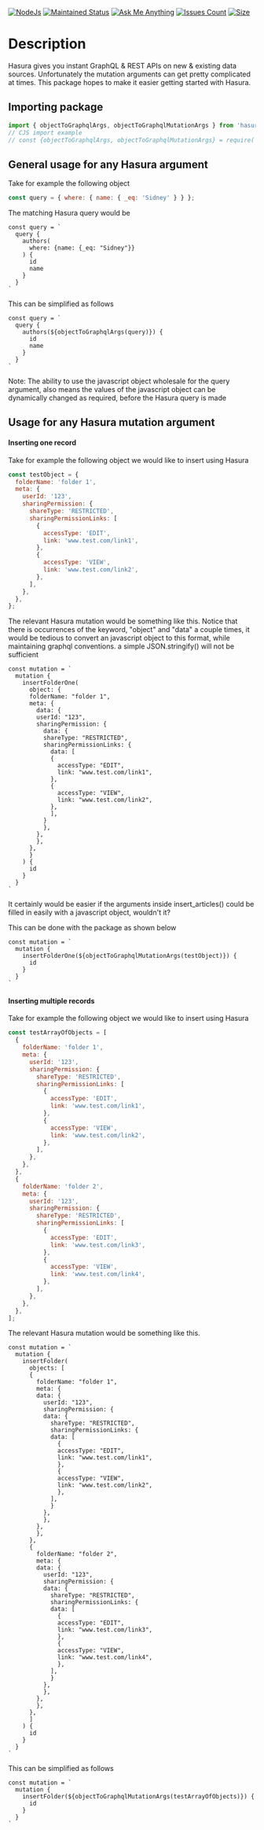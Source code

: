 [![NodeJs][nodejs-image]][nodejs-url]
[![Maintained Status][maintained-image]][maintained-url]
[![Ask Me Anything][ask-image]][ask-url]
[![Issues Count][issues-image]][issues-url]
[![Size][size-image]][size-url]

[nodejs-image]: https://img.shields.io/badge/Node.js-43853D
[nodejs-url]: https://nodejs.org/
[maintained-image]: https://img.shields.io/badge/Maintained%3F-yes-green.svg
[maintained-url]: https://github.com/SanjayDookhoo/hasura-args
[ask-image]: https://img.shields.io/badge/Ask%20me-anything-1abc9c.svg
[ask-url]: mailto:sanjaydookhoo@msn.com?subject=hasura-args
[issues-image]: https://img.shields.io/github/issues/SanjayDookhoo/hasura-args.svg
[issues-url]: https://github.com/SanjayDookhoo/hasura-args/issues
[size-image]: https://img.shields.io/bundlephobia/min/hasura-args
[size-url]: https://www.npmjs.com/package/hasura-args

# Description

Hasura gives you instant GraphQL & REST APIs on new & existing data sources. Unfortunately the mutation arguments can get pretty complicated at times. This package hopes to make it easier getting started with Hasura.

## Importing package

```javascript
import { objectToGraphqlArgs, objectToGraphqlMutationArgs } from 'hasura-args';
// CJS import example
// const {objectToGraphqlArgs, objectToGraphqlMutationArgs} = require('hasura-args');
```

## General usage for any Hasura argument

Take for example the following object

```javascript
const query = { where: { name: { _eq: 'Sidney' } } };
```

The matching Hasura query would be

```
const query = `
  query {
    authors(
      where: {name: {_eq: "Sidney"}}
    ) {
      id
      name
    }
  }
`
```

This can be simplified as follows

```
const query = `
  query {
    authors(${objectToGraphqlArgs(query)}) {
      id
      name
    }
  }
`
```

Note: The ability to use the javascript object wholesale for the query argument, also means the values of the javascript object can be dynamically changed as required, before the Hasura query is made

## Usage for any Hasura mutation argument

#### Inserting one record

Take for example the following object we would like to insert using Hasura

```javascript
const testObject = {
  folderName: 'folder 1',
  meta: {
    userId: '123',
    sharingPermission: {
      shareType: 'RESTRICTED',
      sharingPermissionLinks: [
        {
          accessType: 'EDIT',
          link: 'www.test.com/link1',
        },
        {
          accessType: 'VIEW',
          link: 'www.test.com/link2',
        },
      ],
    },
  },
};
```

The relevant Hasura mutation would be something like this. Notice that there is occurrences of the keyword, "object" and "data" a couple times, it would be tedious to convert an javascript object to this format, while maintaining graphql conventions. a simple JSON.stringify() will not be sufficient

```
const mutation = `
  mutation {
    insertFolderOne(
      object: {
      folderName: "folder 1",
      meta: {
        data: {
        userId: "123",
        sharingPermission: {
          data: {
          shareType: "RESTRICTED",
          sharingPermissionLinks: {
            data: [
            {
              accessType: "EDIT",
              link: "www.test.com/link1",
            },
            {
              accessType: "VIEW",
              link: "www.test.com/link2",
            },
            ],
          }
          },
        },
        },
      },
      }
    ) {
      id
    }
  }
`
```

It certainly would be easier if the arguments inside insert_articles() could be filled in easily with a javascript object, wouldn't it?

This can be done with the package as shown below

```
const mutation = `
  mutation {
    insertFolderOne(${objectToGraphqlMutationArgs(testObject)}) {
      id
    }
  }
`
```

#### Inserting multiple records

Take for example the following object we would like to insert using Hasura

```javascript
const testArrayOfObjects = [
  {
    folderName: 'folder 1',
    meta: {
      userId: '123',
      sharingPermission: {
        shareType: 'RESTRICTED',
        sharingPermissionLinks: [
          {
            accessType: 'EDIT',
            link: 'www.test.com/link1',
          },
          {
            accessType: 'VIEW',
            link: 'www.test.com/link2',
          },
        ],
      },
    },
  },
  {
    folderName: 'folder 2',
    meta: {
      userId: '123',
      sharingPermission: {
        shareType: 'RESTRICTED',
        sharingPermissionLinks: [
          {
            accessType: 'EDIT',
            link: 'www.test.com/link3',
          },
          {
            accessType: 'VIEW',
            link: 'www.test.com/link4',
          },
        ],
      },
    },
  },
];
```

The relevant Hasura mutation would be something like this.

```
const mutation = `
  mutation {
    insertFolder(
      objects: [
      {
        folderName: "folder 1",
        meta: {
        data: {
          userId: "123",
          sharingPermission: {
          data: {
            shareType: "RESTRICTED",
            sharingPermissionLinks: {
            data: [
              {
              accessType: "EDIT",
              link: "www.test.com/link1",
              },
              {
              accessType: "VIEW",
              link: "www.test.com/link2",
              },
            ],
            }
          },
          },
        },
        },
      },
      {
        folderName: "folder 2",
        meta: {
        data: {
          userId: "123",
          sharingPermission: {
          data: {
            shareType: "RESTRICTED",
            sharingPermissionLinks: {
            data: [
              {
              accessType: "EDIT",
              link: "www.test.com/link3",
              },
              {
              accessType: "VIEW",
              link: "www.test.com/link4",
              },
            ],
            }
          },
          },
        },
        },
      },
      ]
    ) {
      id
    }
  }
`
```

This can be simplified as follows

```
const mutation = `
  mutation {
    insertFolder(${objectToGraphqlMutationArgs(testArrayOfObjects)}) {
      id
    }
  }
`
```
